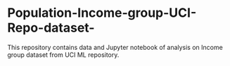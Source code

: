 # Population-Income-group-UCI-Repo-dataset-
This repository contains data and Jupyter notebook of analysis on Income group dataset from UCI ML repository.
